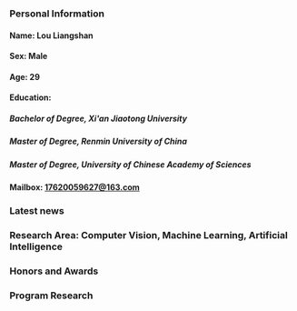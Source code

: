 ### Personal Information
#### Name: Lou Liangshan
#### Sex: Male
#### Age: 29
#### Education: 
##### Bachelor of Degree, Xi'an Jiaotong University
##### Master of Degree, Renmin University of China
##### Master of Degree, University of Chinese Academy of Sciences
#### Mailbox: 17620059627@163.com

### Latest news

### Research Area: Computer Vision, Machine Learning, Artificial Intelligence

### Honors and Awards

### Program Research
